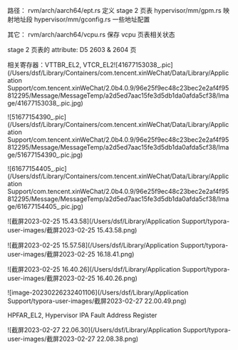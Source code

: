 路径：
rvm/arch/aarch64/ept.rs 定义 stage 2 页表
hypervisor/mm/gpm.rs 映射地址段
hypervisor/mm/gconfig.rs 一些地址配置

其它：
rvm/arch/aarch64/vcpu.rs 保存 vcpu 页表相关状态

stage 2 页表的 attribute: D5 2603 & 2604 页

相关寄存器：VTTBR_EL2, VTCR_EL2![41677153038_.pic](/Users/dsf/Library/Containers/com.tencent.xinWeChat/Data/Library/Application Support/com.tencent.xinWeChat/2.0b4.0.9/96e25f9ec48c23bec2e2af4f95812295/Message/MessageTemp/a2d5ed7aac15fe3d5db1da0afda5cf38/Image/41677153038_.pic.jpg)

![51677154390_.pic](/Users/dsf/Library/Containers/com.tencent.xinWeChat/Data/Library/Application Support/com.tencent.xinWeChat/2.0b4.0.9/96e25f9ec48c23bec2e2af4f95812295/Message/MessageTemp/a2d5ed7aac15fe3d5db1da0afda5cf38/Image/51677154390_.pic.jpg)

![61677154405_.pic](/Users/dsf/Library/Containers/com.tencent.xinWeChat/Data/Library/Application Support/com.tencent.xinWeChat/2.0b4.0.9/96e25f9ec48c23bec2e2af4f95812295/Message/MessageTemp/a2d5ed7aac15fe3d5db1da0afda5cf38/Image/61677154405_.pic.jpg)

![截屏2023-02-25 15.43.58](/Users/dsf/Library/Application Support/typora-user-images/截屏2023-02-25 15.43.58.png)

![截屏2023-02-25 15.57.58](/Users/dsf/Library/Application Support/typora-user-images/截屏2023-02-25 16.18.41.png)

![截屏2023-02-25 16.40.26](/Users/dsf/Library/Application Support/typora-user-images/截屏2023-02-25 16.40.26.png)

![image-20230226232401106](/Users/dsf/Library/Application Support/typora-user-images/截屏2023-02-27 22.00.49.png)

 HPFAR_EL2, Hypervisor IPA Fault Address Register

![截屏2023-02-27 22.06.30](/Users/dsf/Library/Application Support/typora-user-images/截屏2023-02-27 22.08.38.png)

